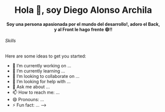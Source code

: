 <h1 align="center">Hola 👋, soy Diego Alonso Archila</h1>
<h4 align="center">Soy una persona <strong>apasionada</strong> por el mundo del desarrollo!, adoro el Back, y al Front le hago frente 😄!!</h4>
<h6>Skills</h6>


Here are some ideas to get you started:

- 🔭 I’m currently working on ...
- 🌱 I’m currently learning ...
- 👯 I’m looking to collaborate on ...
- 🤔 I’m looking for help with ...
- 💬 Ask me about ...
- 📫 How to reach me: ...
- 😄 Pronouns: ...
- ⚡ Fun fact: ...
-->
